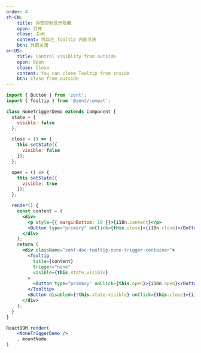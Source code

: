 ```yaml
---
order: 4
zh-CN:
	title: 外部控制显示隐藏
	open: 打开
	close: 关闭
	content: 可以在 Tooltip 内部关闭
	btn: 外部关闭
en-US:
	title: Control visiblity from outside
	open: Open
	close: Close
	content: You can close Tooltip from inside
	btn: Close from outside
---
```


```jsx
import { Button } from 'zent';
import { Tooltip } from '@zent/compat';

class NoneTriggerDemo extends Component {
  state = {
    visible: false
  };

  close = () => {
    this.setState({
      visible: false
    });
  };

  open = () => {
    this.setState({
      visible: true
    });
  };

  render() {
	const content = (
	  <div>
	    <p style={{ marginBottom: 10 }}>{i18n.content}</p>
		<Button type="primary" onClick={this.close}>{i18n.close}</Button>
	  </div>
	);
    return (
      <div className="zent-doc-tooltip-none-trigger-container">
        <Tooltip
          title={content}
          trigger="none"
          visible={this.state.visible}
        >
          <Button type="primary" onClick={this.open}>{i18n.open}</Button>
        </Tooltip>
		<Button disabled={!this.state.visible} onClick={this.close}>{i18n.btn}</Button>
      </div>
    );
  }
}

ReactDOM.render(
	<NoneTriggerDemo />
	, mountNode
)
```

<style>
	.zent-doc-tooltip-none-trigger-container {
    display: flex;
    justify-content: left;

		.zent-tooltip-wrapper {
			margin-right: 10px;
		}
	}
</style>

